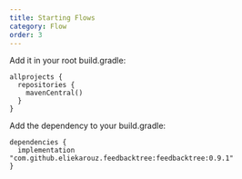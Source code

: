 ```yaml
---
title: Starting Flows
category: Flow
order: 3
---
```


Add it in your root build.gradle:

```
allprojects {
  repositories {
    mavenCentral()
  }
}
```

Add the dependency to your build.gradle:

```
dependencies {
  implementation "com.github.eliekarouz.feedbacktree:feedbacktree:0.9.1"
}
```